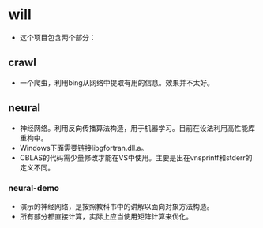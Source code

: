# will
* 这个项目包含两个部分：

## crawl
* 一个爬虫，利用bing从网络中提取有用的信息。效果并不太好。

## neural
* 神经网络。利用反向传播算法构造，用于机器学习。目前在设法利用高性能库重构中。
* Windows下面需要链接libgfortran.dll.a。
* CBLAS的代码需少量修改才能在VS中使用。主要是出在vnsprintf和stderr的定义不同。

### neural-demo
* 演示的神经网络，是按照教科书中的讲解以面向对象方法构造。
* 所有部分都直接计算，实际上应当使用矩阵计算来优化。
